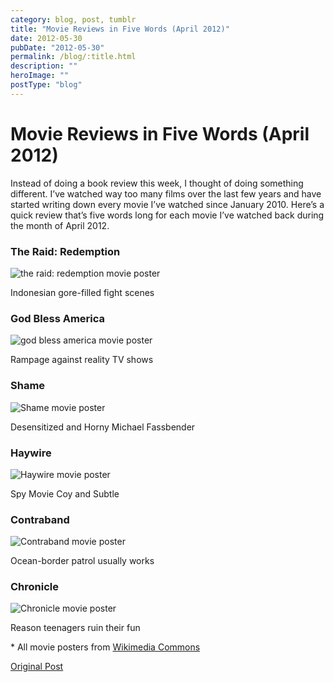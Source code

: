 ```yaml
---
category: blog, post, tumblr
title: "Movie Reviews in Five Words (April 2012)"
date: 2012-05-30
pubDate: "2012-05-30"
permalink: /blog/:title.html
description: ""
heroImage: ""
postType: "blog"
---
```


# Movie Reviews in Five Words (April 2012)

Instead of doing a book review this week, I thought of doing something different. I’ve watched way too many films over the last few years and have started writing down every movie I’ve watched since January 2010. Here’s a quick review that’s five words long for each movie I’ve watched back during the month of April 2012.

### The Raid: Redemption

![the raid: redemption movie poster](http://upload.wikimedia.org/wikipedia/en/thumb/6/6b/The_Raid_Redemption.jpg/215px-The_Raid_Redemption.jpg)

Indonesian gore-filled fight scenes

### God Bless America

![god bless america movie poster](http://upload.wikimedia.org/wikipedia/en/thumb/9/9f/God_bless_america_ver2.jpg/220px-God_bless_america_ver2.jpg)

Rampage against reality TV shows

### Shame

![Shame movie poster](http://upload.wikimedia.org/wikipedia/en/thumb/3/3b/Shame2011Poster.jpg/220px-Shame2011Poster.jpg)

Desensitized and Horny Michael Fassbender  

### Haywire

![Haywire movie poster](http://upload.wikimedia.org/wikipedia/en/thumb/4/49/Haywire_Poster.jpg/220px-Haywire_Poster.jpg)

Spy Movie Coy and Subtle

### Contraband

![Contraband movie poster](http://upload.wikimedia.org/wikipedia/en/thumb/a/ac/Contraband2012Poster.jpg/220px-Contraband2012Poster.jpg)

Ocean-border patrol usually works

### Chronicle

![Chronicle movie poster](http://upload.wikimedia.org/wikipedia/en/thumb/f/f9/Chronicle_Film_Poster.jpg/220px-Chronicle_Film_Poster.jpg)

Reason teenagers ruin their fun

\* All movie posters from [Wikimedia Commons](https://commons.wikimedia.org/wiki/Main_Page)

[Original Post](http://jermspeaks.com/post/24068963404/movie-reviews-in-five-words-april-2012)
